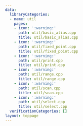 ```yaml
---
data:
  libraryCategories:
  - name: util
    pages:
    - icon: ':warning:'
      path: util/basic_alias.cpp
      title: util/basic_alias.cpp
    - icon: ':warning:'
      path: util/fixed_point.cpp
      title: util/fixed_point.cpp
    - icon: ':warning:'
      path: util/print.cpp
      title: util/print.cpp
    - icon: ':warning:'
      path: util/range.cpp
      title: util/range.cpp
    - icon: ':warning:'
      path: util/scan.cpp
      title: util/scan.cpp
    - icon: ':warning:'
      path: util/select.cpp
      title: util/select.cpp
  verificationCategories: []
layout: toppage
---
```

